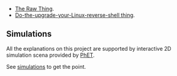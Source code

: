 - [The Raw Thing](./raw-nosce-tutorial.html).
- [Do-the-upgrade-your-Linux-reverse-shell thing](./scripts/the-root.md).

Simulations
-----------
All the explanations on this project are supported by interactive
2D simulation scena provided by [PhET](https://docs.google.com/document/d/1Ys1EiwnqQGYuzGOcQSr4uXDes35mF1v1XhMZIl10nk8/edit#bookmark=id.ktug2sc8jabe).

See [simulations](./simulations) to get the point.
